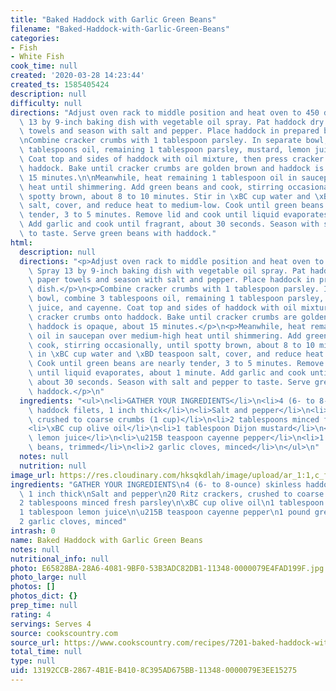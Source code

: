 ```yaml
---
title: "Baked Haddock with Garlic Green Beans"
filename: "Baked-Haddock-with-Garlic-Green-Beans"
categories:
- Fish
- White Fish
cook_time: null
created: '2020-03-28 14:23:44'
created_ts: 1585405424
description: null
difficulty: null
directions: "Adjust oven rack to middle position and heat oven to 450 degrees. Spray\
  \ 13 by 9-inch baking dish with vegetable oil spray. Pat haddock dry with paper\
  \ towels and season with salt and pepper. Place haddock in prepared baking dish.\n\
  \nCombine cracker crumbs with 1 tablespoon parsley. In separate bowl, combine 3\
  \ tablespoons oil, remaining 1 tablespoon parsley, mustard, lemon juice, and cayenne.\
  \ Coat top and sides of haddock with oil mixture, then press cracker crumbs onto\
  \ haddock. Bake until cracker crumbs are golden brown and haddock is opaque, about\
  \ 15 minutes.\n\nMeanwhile, heat remaining 1 tablespoon oil in saucepan over medium-high\
  \ heat until shimmering. Add green beans and cook, stirring occasionally, until\
  \ spotty brown, about 8 to 10 minutes. Stir in \xBC cup water and \xBD teaspoon\
  \ salt, cover, and reduce heat to medium-low. Cook until green beans are nearly\
  \ tender, 3 to 5 minutes. Remove lid and cook until liquid evaporates, about 1 minute.\
  \ Add garlic and cook until fragrant, about 30 seconds. Season with salt and pepper\
  \ to taste. Serve green beans with haddock."
html:
  description: null
  directions: "<p>Adjust oven rack to middle position and heat oven to 450 degrees.\
    \ Spray 13 by 9-inch baking dish with vegetable oil spray. Pat haddock dry with\
    \ paper towels and season with salt and pepper. Place haddock in prepared baking\
    \ dish.</p>\n<p>Combine cracker crumbs with 1 tablespoon parsley. In separate\
    \ bowl, combine 3 tablespoons oil, remaining 1 tablespoon parsley, mustard, lemon\
    \ juice, and cayenne. Coat top and sides of haddock with oil mixture, then press\
    \ cracker crumbs onto haddock. Bake until cracker crumbs are golden brown and\
    \ haddock is opaque, about 15 minutes.</p>\n<p>Meanwhile, heat remaining 1 tablespoon\
    \ oil in saucepan over medium-high heat until shimmering. Add green beans and\
    \ cook, stirring occasionally, until spotty brown, about 8 to 10 minutes. Stir\
    \ in \xBC cup water and \xBD teaspoon salt, cover, and reduce heat to medium-low.\
    \ Cook until green beans are nearly tender, 3 to 5 minutes. Remove lid and cook\
    \ until liquid evaporates, about 1 minute. Add garlic and cook until fragrant,\
    \ about 30 seconds. Season with salt and pepper to taste. Serve green beans with\
    \ haddock.</p>\n"
  ingredients: "<ul>\n<li>GATHER YOUR INGREDIENTS</li>\n<li>4 (6- to 8-ounce) skinless\
    \ haddock filets, 1 inch thick</li>\n<li>Salt and pepper</li>\n<li>20 Ritz crackers,\
    \ crushed to coarse crumbs (1 cup)</li>\n<li>2 tablespoons minced fresh parsley</li>\n\
    <li>\xBC cup olive oil</li>\n<li>1 tablespoon Dijon mustard</li>\n<li>1 tablespoon\
    \ lemon juice</li>\n<li>\u215B teaspoon cayenne pepper</li>\n<li>1 pound green\
    \ beans, trimmed</li>\n<li>2 garlic cloves, minced</li>\n</ul>\n"
  notes: null
  nutrition: null
image_url: https://res.cloudinary.com/hksqkdlah/image/upload/ar_1:1,c_fill,dpr_2.0,f_auto,fl_lossy.progressive.strip_profile,g_faces:auto,q_auto:low,w_344/10271_sfs-baked-haddock-with-garlic-green-beans-05
ingredients: "GATHER YOUR INGREDIENTS\n4 (6- to 8-ounce) skinless haddock filets,\
  \ 1 inch thick\nSalt and pepper\n20 Ritz crackers, crushed to coarse crumbs (1 cup)\n\
  2 tablespoons minced fresh parsley\n\xBC cup olive oil\n1 tablespoon Dijon mustard\n\
  1 tablespoon lemon juice\n\u215B teaspoon cayenne pepper\n1 pound green beans, trimmed\n\
  2 garlic cloves, minced"
intrash: 0
name: Baked Haddock with Garlic Green Beans
notes: null
nutritional_info: null
photo: E65828BA-28A6-4081-9BF0-53B3ADC82DB1-11348-0000079E4FAD199F.jpg
photo_large: null
photos: []
photos_dict: {}
prep_time: null
rating: 4
servings: Serves 4
source: cookscountry.com
source_url: https://www.cookscountry.com/recipes/7201-baked-haddock-with-garlic-green-beans?extcode=MCSKM10L0&ref=new_search_experience_2
total_time: null
type: null
uid: 13192CCB-2867-4B1E-B410-8C395AD675BB-11348-0000079E3EE15275
---
```

